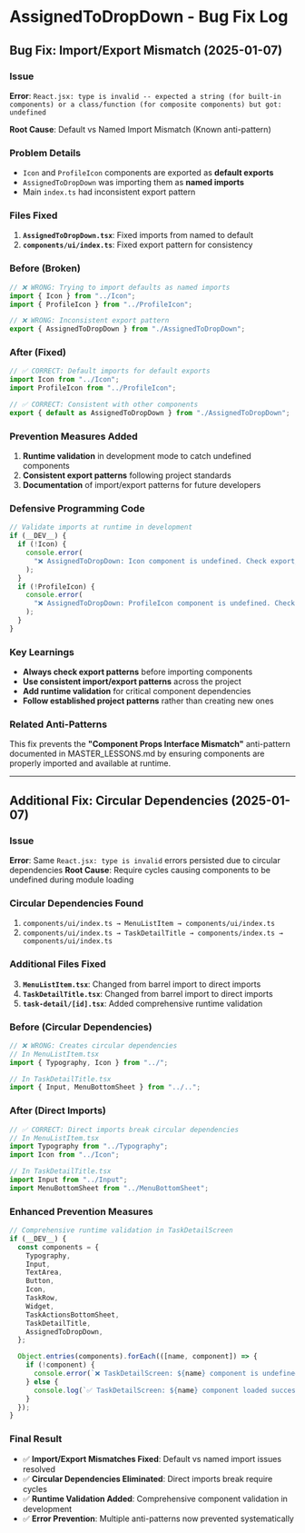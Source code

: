 # AssignedToDropDown - Bug Fix Log

## Bug Fix: Import/Export Mismatch (2025-01-07)

### Issue

**Error**: `React.jsx: type is invalid -- expected a string (for built-in components) or a class/function (for composite components) but got: undefined`

**Root Cause**: Default vs Named Import Mismatch (Known anti-pattern)

### Problem Details

- `Icon` and `ProfileIcon` components are exported as **default exports**
- `AssignedToDropDown` was importing them as **named imports**
- Main `index.ts` had inconsistent export pattern

### Files Fixed

1. **`AssignedToDropDown.tsx`**: Fixed imports from named to default
2. **`components/ui/index.ts`**: Fixed export pattern for consistency

### Before (Broken)

```typescript
// ❌ WRONG: Trying to import defaults as named imports
import { Icon } from "../Icon";
import { ProfileIcon } from "../ProfileIcon";

// ❌ WRONG: Inconsistent export pattern
export { AssignedToDropDown } from "./AssignedToDropDown";
```

### After (Fixed)

```typescript
// ✅ CORRECT: Default imports for default exports
import Icon from "../Icon";
import ProfileIcon from "../ProfileIcon";

// ✅ CORRECT: Consistent with other components
export { default as AssignedToDropDown } from "./AssignedToDropDown";
```

### Prevention Measures Added

1. **Runtime validation** in development mode to catch undefined components
2. **Consistent export patterns** following project standards
3. **Documentation** of import/export patterns for future developers

### Defensive Programming Code

```typescript
// Validate imports at runtime in development
if (__DEV__) {
  if (!Icon) {
    console.error(
      "❌ AssignedToDropDown: Icon component is undefined. Check export/import patterns."
    );
  }
  if (!ProfileIcon) {
    console.error(
      "❌ AssignedToDropDown: ProfileIcon component is undefined. Check export/import patterns."
    );
  }
}
```

### Key Learnings

- **Always check export patterns** before importing components
- **Use consistent import/export patterns** across the project
- **Add runtime validation** for critical component dependencies
- **Follow established project patterns** rather than creating new ones

### Related Anti-Patterns

This fix prevents the **"Component Props Interface Mismatch"** anti-pattern documented in MASTER_LESSONS.md by ensuring components are properly imported and available at runtime.

---

## Additional Fix: Circular Dependencies (2025-01-07)

### Issue

**Error**: Same `React.jsx: type is invalid` errors persisted due to circular dependencies
**Root Cause**: Require cycles causing components to be undefined during module loading

### Circular Dependencies Found

1. `components/ui/index.ts → MenuListItem → components/ui/index.ts`
2. `components/ui/index.ts → TaskDetailTitle → components/index.ts → components/ui/index.ts`

### Additional Files Fixed

3. **`MenuListItem.tsx`**: Changed from barrel import to direct imports
4. **`TaskDetailTitle.tsx`**: Changed from barrel import to direct imports
5. **`task-detail/[id].tsx`**: Added comprehensive runtime validation

### Before (Circular Dependencies)

```typescript
// ❌ WRONG: Creates circular dependencies
// In MenuListItem.tsx
import { Typography, Icon } from "../";

// In TaskDetailTitle.tsx
import { Input, MenuBottomSheet } from "../..";
```

### After (Direct Imports)

```typescript
// ✅ CORRECT: Direct imports break circular dependencies
// In MenuListItem.tsx
import Typography from "../Typography";
import Icon from "../Icon";

// In TaskDetailTitle.tsx
import Input from "../Input";
import MenuBottomSheet from "../MenuBottomSheet";
```

### Enhanced Prevention Measures

```typescript
// Comprehensive runtime validation in TaskDetailScreen
if (__DEV__) {
  const components = {
    Typography,
    Input,
    TextArea,
    Button,
    Icon,
    TaskRow,
    Widget,
    TaskActionsBottomSheet,
    TaskDetailTitle,
    AssignedToDropDown,
  };

  Object.entries(components).forEach(([name, component]) => {
    if (!component) {
      console.error(`❌ TaskDetailScreen: ${name} component is undefined.`);
    } else {
      console.log(`✅ TaskDetailScreen: ${name} component loaded successfully`);
    }
  });
}
```

### Final Result

- ✅ **Import/Export Mismatches Fixed**: Default vs named import issues resolved
- ✅ **Circular Dependencies Eliminated**: Direct imports break require cycles
- ✅ **Runtime Validation Added**: Comprehensive component validation in development
- ✅ **Error Prevention**: Multiple anti-patterns now prevented systematically
